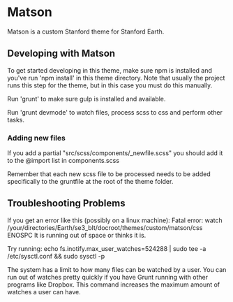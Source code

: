 # Matson

Matson is a custom Stanford theme for Stanford Earth. 

## Developing with Matson

To get started developing in this theme, make sure npm is installed and you've run 'npm install' in this theme directory. Note that usually the project runs this step for the theme, but in this case you must do this manually.

Run 'grunt' to make sure gulp is installed and available.

Run 'grunt devmode' to watch files, process scss to css and perform other tasks.

### Adding new files
If you add a partial "src/scss/components/\_newfile.scss" 
you should add it to the @import list in components.scss

Remember that each new scss file to be processed needs to be added specifically to the gruntfile at the root of the theme folder.

## Troubleshooting Problems

If you get an error like this (possibly on a linux machine):
Fatal error: watch /your/directories/Earth/se3_blt/docroot/themes/custom/matson/css ENOSPC
It is running out of space or thinks it is.

Try running:
echo fs.inotify.max_user_watches=524288 | sudo tee -a /etc/sysctl.conf && sudo sysctl -p

The system has a limit to how many files can be watched by a user. You can run out of 
watches pretty quickly if you have Grunt running with other programs like Dropbox. This
command increases the maximum amount of watches a user can have.

